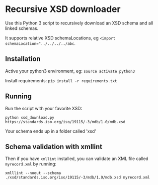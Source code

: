 # Recursive XSD downloader

Use this Python 3 script to recursively download an XSD schema and all linked schemas.

It supports relative XSD schemaLocations, eg `<import schemaLocation="../../../../abc`.

## Installation

Active your python3 environment, eg:
`source activate python3`

Install requirements:
`pip install -r requirements.txt`

## Running

Run the script with your favorite XSD:

`python xsd_download.py https://standards.iso.org/iso/19115/-3/mdb/1.0/mdb.xsd`

Your schema ends up in a folder called 'xsd'

## Schema validation with xmllint

Then if you have `xmllint` installed, you can validate an XML file called `myrecord.xml` by running:

`xmlllint --noout --schema ./xsd/standards.iso.org/iso/19115/-3/mdb/1.0/mdb.xsd myrecord.xml`
